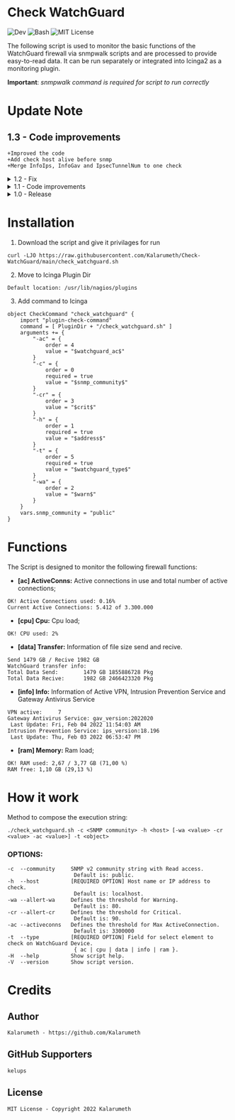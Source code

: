 # Check WatchGuard
<img src="https://img.shields.io/badge/Dev by-Kalarumeth-blueviolet?style=flat-square" alt="Dev"> <img src="https://img.shields.io/badge/Code-Bash-orange?style=flat-square&logo=GNU%20Bash&logoColor=orange" alt="Bash"> <img src="https://img.shields.io/badge/License-MIT-blue?style=flat-square" alt="MIT License">

The following script is used to monitor the basic functions of the WatchGuard firewall via snmpwalk scripts and are processed to provide easy-to-read data. It can be run separately or integrated into Icinga2 as a monitoring plugin.

**Important**: *snmpwalk command is required for script to run correctly*


# Update Note

## 1.3 - Code improvements

    +Improved the code
    +Add check host alive before snmp
    +Merge InfoIps, InfoGav and IpsecTunnelNum to one check

<details>
<summary>1.2 - Fix</summary>

    +Fix Warning and Critical state
    +Add ability to set limits for waring and critical on percentage
    +Add ability to set maximum Active Connections for ActiveConns
    +Set default variable warning(80)
    +Set default variable critical(90)
    +Set default variable maximum active connections(3300000)
</details>

<details>
<summary>1.1 - Code improvements</summary>

    +Improved the code
    +Add Check Memory
    +Add Check Info Ips Service
    +Removed unnecessary code
</details>

<details>
<summary>1.0 - Release</summary>

    +Release Script
</details>

# Installation

1. Download the script and give it privilages for run
```
curl -LJO https://raw.githubusercontent.com/Kalarumeth/Check-WatchGuard/main/check_watchguard.sh
```

2. Move to Icinga Plugin Dir
```
Default location: /usr/lib/nagios/plugins
```

3. Add command to Icinga
```
object CheckCommand "check_watchguard" {
    import "plugin-check-command"
    command = [ PluginDir + "/check_watchguard.sh" ]
    arguments += {
        "-ac" = {
            order = 4
            value = "$watchguard_ac$"
        }
        "-c" = {
            order = 0
            required = true
            value = "$snmp_community$"
        }
        "-cr" = {
            order = 3
            value = "$crit$"
        }
        "-h" = {
            order = 1
            required = true
            value = "$address$"
        }
        "-t" = {
            order = 5
            required = true
            value = "$watchguard_type$"
        }
        "-wa" = {
            order = 2
            value = "$warn$"
        }
    }
    vars.snmp_community = "public"
}
```

# Functions

The Script is designed to monitor the following firewall functions:

- **[ac] ActiveConns:**
Active connections in use and total number of active connections;
```
OK! Active Connections used: 0.16%
Current Active Connections: 5.412 of 3.300.000
```
- **[cpu] Cpu:**
Cpu load;
```
OK! CPU used: 2%
```

- **[data] Transfer:**
Information of file size send and recive.
```
Send 1479 GB / Recive 1982 GB
WatchGuard transfer info:
Total Data Send:        1479 GB 1855886728 Pkg
Total Data Recive:      1982 GB 2466423320 Pkg
```

- **[info] Info:**
Information of Active VPN, Intrusion Prevention Service and Gateway Antivirus Service
```
VPN active:     7
Gateway Antivirus Service: gav_version:2022020
 Last Update: Fri, Feb 04 2022 11:54:03 AM
Intrusion Prevention Service: ips_version:18.196
 Last Update: Thu, Feb 03 2022 06:53:47 PM
```

- **[ram] Memory:**
Ram load;
```
OK! RAM used: 2,67 / 3,77 GB (71,00 %)
RAM free: 1,10 GB (29,13 %)
```

# How it work

Method to compose the execution string:

    ./check_watchguard.sh -c <SNMP community> -h <host> [-wa <value> -cr <value> -ac <value>] -t <object>

### OPTIONS:

```
-c  --community     SNMP v2 community string with Read access.
                     Default is: public.
-h  --host          [REQUIRED OPTION] Host name or IP address to check.
                     Default is: localhost.
-wa --allert-wa     Defines the threshold for Warning.
                     Default is: 80.
-cr --allert-cr     Defines the threshold for Critical.
                     Default is: 90.
-ac --activeconns   Defines the threshold for Max ActiveConnection.
                     Default is: 3300000
-t  --type          [REQUIRED OPTION] Field for select element to check on WatchGuard Device.
                     { ac | cpu | data | info | ram }.
-H  --help          Show script help.
-V  --version       Show script version.
```

# Credits

## Author

    Kalarumeth - https://github.com/Kalarumeth

## GitHub Supporters

    kelups

## License

    MIT License - Copyright 2022 Kalarumeth
